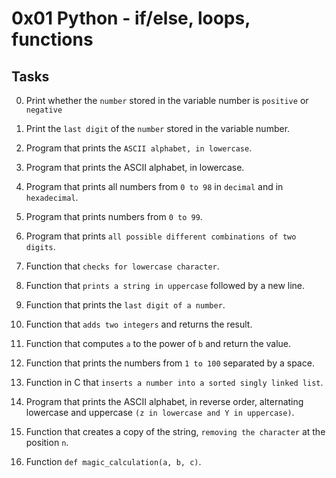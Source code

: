 # 0x01 Python - if/else, loops, functions

## Tasks

0. Print whether the `number` stored in the variable number is `positive` or `negative`

1. Print the `last digit` of the `number` stored in the variable number.

2. Program that prints the `ASCII alphabet, in lowercase`.

3. Program that prints the ASCII alphabet, in lowercase.

4. Program that prints all numbers from `0 to 98` in `decimal` and in `hexadecimal`.

5. Program that prints numbers from `0 to 99`.

6. Program that prints `all possible different combinations of two digits`.

7. Function that `checks for lowercase character`.

8. Function that `prints a string in uppercase` followed by a new line.

9. Function that prints the `last digit of a number`.

10. Function that `adds two integers` and returns the result.

11. Function that computes `a` to the power of `b` and return the value.

12. Function that prints the numbers from `1 to 100` separated by a space.

13. Function in C that `inserts a number into a sorted singly linked list`.

14. Program that prints the ASCII alphabet, in reverse order, alternating lowercase and uppercase `(z in lowercase and Y in uppercase)`.

15. Function that creates a copy of the string, `removing the character` at the position `n`.

16. Function `def magic_calculation(a, b, c)`.
